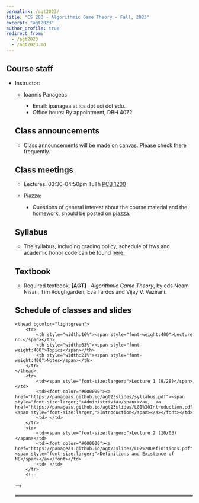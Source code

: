 ```yaml
---
permalink: /agt2023/
title: "CS 280 - Algorithmic Game Theory - Fall, 2023"
excerpt: "agt2023"
author_profile: true
redirect_from: 
  - /agt2023
  - /agt2023.md
---
```

<H2>Course staff</H2>
<UL>
 <LI> Instructor: </LI>
 <UL>
  <LI> Ioannis Panageas</LI>
  <UL>
   <LI> Email: ipanagea at ics dot uci dot edu.  </LI>
   <LI>Office hours: By appointment, DBH 4072</LI>
    </UL>
  </UL>

<H2>Class announcements</H2>
<UL>
	<LI> Class announcements will be made on <a href="https://canvas.eee.uci.edu/">canvas</a>. Please check there frequently. </LI>
</UL>
<H2>Class meetings</H2>
<UL>
 <LI> Lectures: 03:30-04:50pm TuTh <a href="https://classrooms.uci.edu/classrooms/pcb/pcb-1200/"> PCB 1200</a> </LI>
 </UL>
<UL> 
 <LI> Piazza: </LI>
 <UL>  
<LI> Questions of general interest about the course material and the homework,
        should be posted on <a href="https://piazza.com/">piazza</a>. 
	 </LI>
  </UL>
 </UL> 
<H2>Syllabus</H2>
<UL>
<LI> The syllabus, including grading policy, schedule of hws and academic honor code can be found <a href="https://panageas.github.io/agt23slides/syllabus.pdf"> here</a>.
</LI>
</UL> 
<H2>Textbook</H2>
<UL>
<LI> Required textbook. <b>[AGT]</b> &nbsp; <i>Algorithmic Game Theory</i>, 
by eds Noam Nisan, Tim Roughgarden, Eva Tardos and
Vijay V. Vazirani. 
</LI>
</UL>
<H2>Schedule of classes and slides </H2>
	
<table align="center" border="3" cellpadding="2" cellspacing="2">
	 
	<thead bgcolor="lightgreen">
		<tr>
			<th style="width:16%"><span style="font-weight:400">Lecture no.</span></th>
			<th style="width:63%"><span style="font-weight:400">Topics</span></th>
			<th style="width:21%"><span style="font-weight:400">Notes</span></th>
		</tr>
	</thead>
		<tr>
			<td><span style="font-size:larger;">Lecture 1 (9/28)</span></td>
			<td><font color="#000000"><a href="https://panageas.github.io/agt23slides/syllabus.pdf"><span style="font-size:larger;">Administrivia</span></a>,  <a href="https://panageas.github.io/agt23slides/L01%20Introduction.pdf"><span style="font-size:larger;">Introduction</span></a></font></td>
			<td> </td>
		</tr>
  		<tr>
			<td><span style="font-size:larger;">Lecture 2 (10/03)</span></td>
			<td><font color="#000000"><a href="https://panageas.github.io/agt23slides/L02%20Definitions.pdf"><span style="font-size:larger;">Definitions and Existence of NE</span></a></font></td>
			<td> </td>
		</tr>
		<!--
-->
</table>

